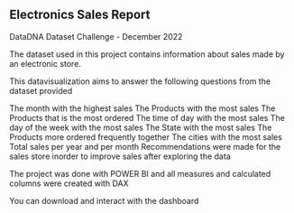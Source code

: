 <h2> Electronics Sales Report </h2>

DataDNA Dataset Challenge - December 2022

The dataset used in this project contains information about sales made by an electronic store.

This datavisualization aims to answer the following questions from the dataset provided

The month with the highest sales
The Products with the most sales
The Products that is the most ordered
The time of day with the most sales
The day of the week with the most sales
The State with the most sales
The Products more ordered frequently together
The cities with the most sales
Total sales per year and per month
Recommendations were made for the sales store inorder to improve sales after exploring the data

The project was done with POWER BI and all measures and calculated columns were created with DAX

You can download and interact with the dashboard
